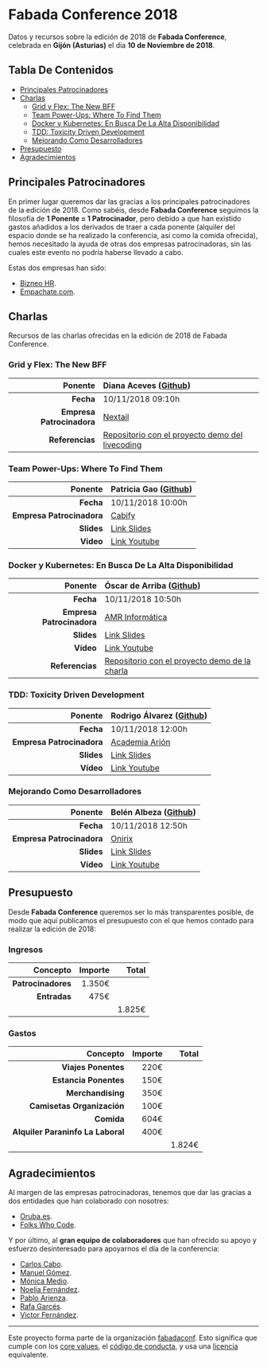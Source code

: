 # Fabada Conference 2018

Datos y recursos sobre la edición de 2018 de **Fabada Conference**, celebrada en **Gijón (Asturias)** el día **10 de Noviembre de 2018**.

## Tabla De Contenidos

- [Principales Patrocinadores](#principales-patrocinadores)
- [Charlas](#charlas)
    * [Grid y Flex: The New BFF](#grid-y-flex-the-new-bff)
    * [Team Power-Ups: Where To Find Them](#team-power-ups-where-to-find-them)
    * [Docker y Kubernetes: En Busca De La Alta Disponibilidad](#docker-y-kubernetes-en-busca-de-la-alta-disponibilidad)
    * [TDD: Toxicity Driven Development](#tdd-toxicity-driven-development)
    * [Mejorando Como Desarrolladores](#mejorando-como-desarrolladores)
- [Presupuesto](#presupuesto)
- [Agradecimientos](#agradecmientos)

## Principales Patrocinadores

En primer lugar queremos dar las gracias a los principales patrocinadores de la edición de 2018. Como sabéis, desde **Fabada Conference** seguimos la filosofía de **1 Ponente = 1 Patrocinador**, pero debido a que han existido gastos añadidos a los derivados de traer a cada ponente (alquiler del espacio donde se ha realizado la conferencia, así como la comida ofrecida), hemos necesitado la ayuda de otras dos empresas patrocinadoras, sin las cuales este evento no podría haberse llevado a cabo.

Estas dos empresas han sido:

* [Bizneo HR](https://www.bizneo.com/).
* [Empachate.com](https://www.empachate.com/).

## Charlas

Recursos de las charlas ofrecidas en la edición de 2018 de Fabada Conference.

### Grid y Flex: The New BFF

| **Ponente** | Diana Aceves ([Github](https://github.com/dianaaceves)) |
|---:|:---|
| **Fecha** | 10/11/2018 09:10h |
| **Empresa Patrocinadora** | [Nextail](http://nextail.co) |
| **Referencias** | [Repositorio con el proyecto demo del livecoding](https://github.com/dianaaceves/fabadaconf) |

### Team Power-Ups: Where To Find Them

| **Ponente** | Patricia Gao ([Github](https://github.com/patriciagao)) |
|---:|:---|
| **Fecha** | 10/11/2018 10:00h |
| **Empresa Patrocinadora** | [Cabify](https://cabify.com) |
| **Slides** | [Link Slides](https://github.com/fabadaconf/archivos/blob/master/2018/files/team_power_ups.pdf) |
| **Vídeo** | [Link Youtube](https://www.youtube.com/watch?v=0EYatvEtqjs) |

### Docker y Kubernetes: En Busca De La Alta Disponibilidad

| **Ponente** | Óscar de Arriba ([Github](https://github.com/odarriba)) |
|---:|:---|
| **Fecha** | 10/11/2018 10:50h |
| **Empresa Patrocinadora** | [AMR Informática](http://tienda.amr.es/) |
| **Slides** | [Link Slides](https://github.com/fabadaconf/archivos/blob/master/2018/files/docker_y_kubernetes.pdf) |
| **Vídeo** | [Link Youtube](https://www.youtube.com/watch?v=bF4ksIksJoM) |
| **Referencias** | [Repositorio con el proyecto demo de la charla](https://github.com/odarriba/fabadaconf-demo) |

### TDD: Toxicity Driven Development

| **Ponente** | Rodrigo Álvarez ([Github](https://github.com/papipo)) |
|---:|:---|
| **Fecha** | 10/11/2018 12:00h |
| **Empresa Patrocinadora** | [Academia Arión](https://www.facebook.com/arionacademiagijon) |
| **Slides** | [Link Slides](https://github.com/fabadaconf/archivos/blob/master/2018/files/tdd.pdf) |
| **Vídeo** | [Link Youtube](https://www.youtube.com/watch?v=oKVq7rHQ_-o) |

### Mejorando Como Desarrolladores

| **Ponente** | Belén Albeza ([Github](https://github.com/belen-albeza)) |
|---:|:---|
| **Fecha** | 10/11/2018 12:50h |
| **Empresa Patrocinadora** | [Onirix](https://www.neosentec.com/productos/onirix-plataforma-realidad-aumentada/) |
| **Slides** | [Link Slides](https://github.com/fabadaconf/archivos/blob/master/2018/files/improving_as_developers.pdf) |
| **Vídeo** | [Link Youtube](https://www.youtube.com/watch?v=e1QwyaKlpZw) |

## Presupuesto

Desde **Fabada Conference** queremos ser lo más transparentes posible, de modo que aquí publicamos el presupuesto con el que hemos contado para realizar la edición de 2018:

### Ingresos

| **Concepto** | **Importe** | **Total** |
|---:|---:|---:|
| **Patrocinadores** | 1.350€ | |
| **Entradas** | 475€ | |
| | | 1.825€ |

### Gastos

| **Concepto** | **Importe** | **Total** |
|---:|---:|---:|
| **Viajes Ponentes** | 220€ | |
| **Estancia Ponentes** | 150€ | |
| **Merchandising** | 350€ | |
| **Camisetas Organización** | 100€ | |
| **Comida** | 604€ | |
| **Alquiler Paraninfo La Laboral** | 400€ | |
| | | 1.824€ |

## Agradecimientos

Al margen de las empresas patrocinadoras, tenemos que dar las gracias a dos entidades que han colaborado con nosotres:

* [Oruba.es](https://www.oruba.es/).
* [Folks Who Code](https://folkswhocode.org/).

Y por último, al **gran equipo de colaboradores** que han ofrecido su apoyo y esfuerzo desinteresado para apoyarnos el día de la conferencia:

* [Carlos Cabo](https://twitter.com/putuko).
* [Manuel Gómez](https://twitter.com/tasug0).
* [Mónica Medio](https://twitter.com/copihi).
* [Noelia Fernández](https://twitter.com/noeliaena).
* [Pablo Arienza](https://twitter.com/parienzaf).
* [Rafa Garcés](https://twitter.com/rafagarces).
* [Victor Fernández](https://twitter.com/vifergo).

----------------------------

Este proyecto forma parte de la organización [fabadaconf](https://github.com/fabadaconf).
Esto significa que cumple con los [core values](https://github.com/fabadaconf/base/blob/master/files/VALUES.md), el [código de conducta](https://github.com/fabadaconf/base/blob/master/files/CODE_OF_CONDUCT.md), y usa una [licencia](https://github.com/fabadaconf/base/blob/master/files/LICENSE) equivalente.
